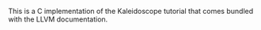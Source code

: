 This is a C implementation of the Kaleidoscope tutorial that comes bundled with the LLVM documentation.